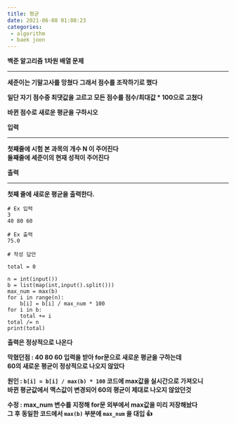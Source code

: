 ```yaml
---
title: 평균
date: 2021-06-08 01:08:23
categories: 
 - algorithm
 - baek joon
---
```

**백준 알고리즘 1차원 배열 문제**
___
**세준이는 기말고사를 망쳤다 그래서 점수를 조작하기로 했다**  

**일단 자기 점수중 최댓값을 고르고 모든 점수를 점수/최대값 * 100으로 고쳤다**  

**바뀐 점수로 새로운 평균을 구하시오**

**입력**

___
**첫째줄에 시험 본 과목의 개수 N 이 주어진다  
둘째줄에 세준이의 현재 성적이 주어진다**

**출력**

___
**첫째 줄에 새로운 평균을 출력한다.**

```
# Ex 입력
3
40 80 60
```
```
# Ex 출력
75.0
```
```
# 작성 답안

total = 0

n = int(input())
b = list(map(int,input().split()))
max_num = max(b)
for i in range(n):
    b[i] = b[i] / max_num * 100
for i in b:
    total += i
total /= n
print(total)
```
**출력은 정상적으로 나온다**  

**막혔던점 : 40 80 60 입력을 받아 for문으로 새로운 평균을 구하는데  
60의 새로운 평균이 정상적으로 나오지 않았다**  

**원인 : `b[i] = b[i] / max(b) * 100`  코드에 max값을 실시간으로 가져오니  
바뀐 평균값에서 맥스값이 변경되어 60의 평균이 제대로 나오지 않았던것**  

**수정 : max_num 변수를 지정해 for문 외부에서 max값을 미리 저장해놨다  
그 후 동일한 코드에서 `max(b)` 부분에 `max_num` 을 대입 👍**